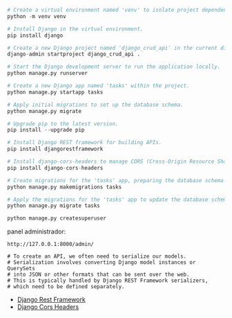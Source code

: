 ```py
# Create a virtual environment named 'venv' to isolate project dependencies.
python -m venv venv

# Install Django in the virtual environment.
pip install django

# Create a new Django project named 'django_crud_api' in the current directory.
django-admin startproject django_crud_api .

# Start the Django development server to run the application locally.
python manage.py runserver

# Create a new Django app named 'tasks' within the project.
python manage.py startapp tasks

# Apply initial migrations to set up the database schema.
python manage.py migrate

# Upgrade pip to the latest version.
pip install --upgrade pip

# Install Django REST framework for building APIs.
pip install djangorestframework

# Install django-cors-headers to manage CORS (Cross-Origin Resource Sharing) in your Django project.
pip install django-cors-headers

# Create migrations for the 'tasks' app, preparing the database schema based on the models.
python manage.py makemigrations tasks

# Apply the migrations for the 'tasks' app to update the database schema.
python manage.py migrate tasks

python manage.py createsuperuser 
```

panel administrador:
```
http://127.0.0.1:8000/admin/
```

    # To create an API, we often need to serialize our models.
    # Serialization involves converting Django model instances or QuerySets
    # into JSON or other formats that can be sent over the web. 
    # This is typically handled by Django REST Framework serializers, 
    # which need to be defined separately.

- [Django Rest Framework](https://www.django-rest-framework.org/#installation)
- [Django Cors Headers](https://pypi.org/project/django-cors-headers/)